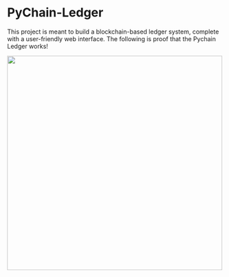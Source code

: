 # PyChain-Ledger
This project is meant to build a blockchain-based ledger system, complete with a user-friendly web interface. 
The following is proof that the Pychain Ledger works! 

<img src="user-images.githubusercontent.com/99312687/182254601-1392d35a-108d-4891-beda-633cee117833.png" width="500" height="500">
